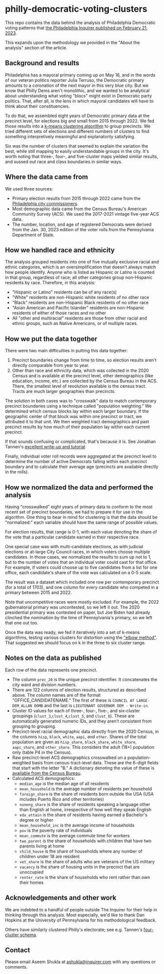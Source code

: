 # philly-democratic-voting-clusters
This repo contains the data behind the analysis of Philadelphia Democratic voting patterns that [the Philadelphia Inquirer published on February 21, 2023](https://www.inquirer.com/politics/election/inq2/philadelphia-democrats-race-class-voting-data-20230221.html).

This expands upon the methodology we provided in the "About the analysis" section of the article.

## Background and results
Philadelphia has a mayoral primary coming up on May 16, and in the words of our veteran politics reporter Julia Terruso, the Democratic primary amounts to a coronation of the next mayor in this very blue city. But we know that Philly Dems aren't monolithic, and we wanted to be analytical about understanding what voting "blocs" might exist in Democratic party politics. That, after all, is the lens in which mayoral candidates will have to think about their constituencies.

To do that, we assembled eight years of Democratic primary data at the precinct level, for elections big and small from 2015 through 2022. We fed those results into a [k-means clustering algorithm](https://en.wikipedia.org/wiki/K-means_clustering) to group precincts. We tried different sets of elections and different numbers of clusters to find something interpretively meaningful and explanatorily satisfying.

Six was the number of clusters that seemed to explain the variation the best, while still mapping to easily understandable groups in the city. It's worth noting that three-, four-, and five-cluster maps yielded similar results, and sussed out race and class boundaries in similar ways.

## Where the data came from
We used three sources:
* Primary election results from 2015 through 2022 came from the [Philadelphia city commissioners](https://vote.phila.gov/resources-data/past-election-results/).
* Most demographic data came from the Census Bureau's American Community Survey (ACS). We used the 2017-2021 vintage five-year ACS data.
* The number, location, and age of registered Democrats were derived from the Jan. 30, 2023 edition of the voter rolls from the Pennsylvania Department of State.

## How we handled race and ethnicity
The analysis grouped residents into one of five mutually exclusive racial and ethnic categories, which is an oversimplification that doesn’t always match how people identify. Anyone who is listed as Hispanic or Latino is counted in that group, regardless of race; all other categories group non-Hispanic residents by race. Therefore, in this analysis:
* "Hispanic or Latino" residents can be of any race(s)
* "White" residents are non-Hispanic white residents of no other race
* "Black" residents are non-Hispanic Black residents of no other race
* "Asian American and Pacific Islander" residents are non-Hispanic residents of either of those races and no other
* All "other and multiracial" residents are those from other racial and ethnic groups, such as Native Americans, or of multiple races.

## How we put the data together
There were two main difficulties in putting this data together:
1. Precinct boundaries change from time to time, so election results aren't directly comparable from year to year.
2. Other than race and ethnicity data, which was collected in the 2020 Census and is available at the precinct level, other demographics (like education, income, etc.) are collected by the Census Bureau in the ACS. There, the smallest level of resolution available is the census tract. Tracts are much larger geographies than precincts.

The solution in both cases was to "crosswalk" data to match contemporary precinct boundaries using a technique called "population weighting." We determined which census blocks lay within each larger boundary. If the geographic center of that block was within one precinct or tract, we attributed it to that unit. We then weighted tract demographics and past precinct results by how much of their population lay within each current precinct.

If that sounds confusing or complicated, that's because it is. See Jonathan Tannen's [excellent write-up and tutorial](https://sixtysixwards.com/home/crosswalk-tutorial/).

Finally, individual voter roll records were aggregated at the precinct level to determine the number of active Democrats falling within each precinct boundary and to calculate their average age (precincts are available directly in the rolls).

## How we normalized the data and performed the analysis
Having "crosswalked" eight years of primary data to conform to the most recent set of precinct boundaries, we had to prepare it for use in the algorithm. One thing to bear in mind for clustering is that the data should be "normalized:" each variable should have the same range of possible values.

For election results, that range is 0-1, with each value denoting the share of the vote that a particular candidate earned in their respective race.

One special case was with multi-candidate elections, as with judicial elections or at-large City Council races, in which voters choose multiple candidates. In those cases, we normalized the results to sum up not to 1, but to the number of votes that an individual voter could cast for that office. For example, if voters could choose up to five candidates from a list for one office, each candidate's share of the vote was calculated on a 0-5 scale.

The result was a dataset which included one row per contemporary precinct (for a total of 1703), and one column for every candidate who competed in a primary between 2015 and 2022.

Note that uncompetitive races were mostly excluded. For example, the 2022 gubernatorial primary was uncontested, so we left it out. The 2020 presidential primary was contested on paper, but Joe Biden had already clinched the nomination by the time of Pennsylvania's primary, so we left that one out too.

Once the data was ready, we fed it iteratively into a set of k-means algorithms, testing various clusters for distortion using the ["elbow method"](https://en.wikipedia.org/wiki/Elbow_method_(clustering)). That suggested we should focus on k in the three to six cluster range.

## Notes on the data as published
Each row of the data represents one precinct.
* The column `prec_20` is the unique precinct identifier. It concatenates the city ward and division numbers.
* There are 122 columns of election results, structured as described above. The column names are of the format "OFFICE_CANDIDATENAME." The first of these is `COUNCIL AT LARGE-DEM_ALLAN DOMB` and the last is `LIEUTENANT GOVERNOR DEM - Write-in`.
* Cluster ID values for each of three-, four-, five-, and six-cluster groupings (`clust_3`,`clust_4`,`clust_5`, and `clust_6`). These are  automatically generated numeric IDs, and they aren't consistent from grouping to grouping.
* Precinct-level racial demographic data directly from the 2020 Census, in the columns `hisp`, `black`, `white`, `aapi`, and `other`. Shares of the total population are given as `hisp_share`, `black_share`, `white_share`, `aapi_share`, and `other_share`. This considers the adult (18+) population only (table P4 in the Census).
* Raw precinct-level ACS demographics crosswalked on a population-weighted basis from census-tract-level data. These are the 6-digit fields that start with the letter "B." A dictionary denoting the value of these is [available from the Census Bureau](https://www.census.gov/programs-surveys/acs/technical-documentation/table-shells.html).
* Calculated ACS demographics:
    * `median_age` is the median age of all residents
    * `mean_household` is the average number of residents per household
    * `foreign_share` is the share of residents born outside the USA (USA includes Puerto Rico and other territories)
    * `noneng_share` is the share of residents speaking a language other than English at home, irrespective of how well they speak English
    * `edu_attain` is the share of residents having earned a Bachelor's degree or higher
    * `mean_household_inc` is the average income of households
    * `pov` is the poverty rate of individuals
    * `mean_commute` is the average commute time for workers
    * `two_parent` is the share of households with children that have two parents living at home
    * `child_house` is the share of households where any number of children under 18 are resident
    * `vet_share` is the share of adults who are veterans of the US military
    * `vacancy` is the share of housing units in the precinct that are unoccupied
    * `renter_rate` is the share of households who rent rather than own their homes

## Acknowledgements and other work
We are indebted to a handful of people outside The Inquirer for their help in thinking through this analysis. Most especially, we'd like to thank Dan Hopkins at the University of Pennsylvania for his methodological feedback.

Others have similarly clustered Philly's electorate; see e.g. Tannen's [four-cluster schema](https://sixtysixwards.com/home/philadelphias-changing-voting-blocs/).

## Contact
Please email Aseem Shukla at ashukla@inquirer.com with any questions or comments.